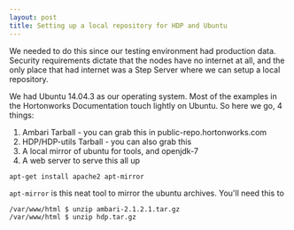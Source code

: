 ```yaml
---
layout: post
title: Setting up a local repository for HDP and Ubuntu
---
```


We needed to do this since our testing environment had production data. Security requirements dictate that the nodes have no internet at all, and the only place that had internet was a Step Server where we can setup a local repository. 

We had Ubuntu 14.04.3 as our operating system. Most of the examples in the Hortonworks Documentation touch lightly on Ubuntu. So here we go, 4 things:

1. Ambari Tarball - you can grab this in public-repo.hortonworks.com
2. HDP/HDP-utils Tarball - you can also grab this 
3. A local mirror of ubuntu for tools, and openjdk-7
4. A web server to serve this all up

```
apt-get install apache2 apt-mirror
```

`apt-mirror` is this neat tool to mirror the ubuntu archives. You'll need this to

```
/var/www/html $ unzip ambari-2.1.2.1.tar.gz
/var/www/html $ unzip hdp.tar.gz
```


